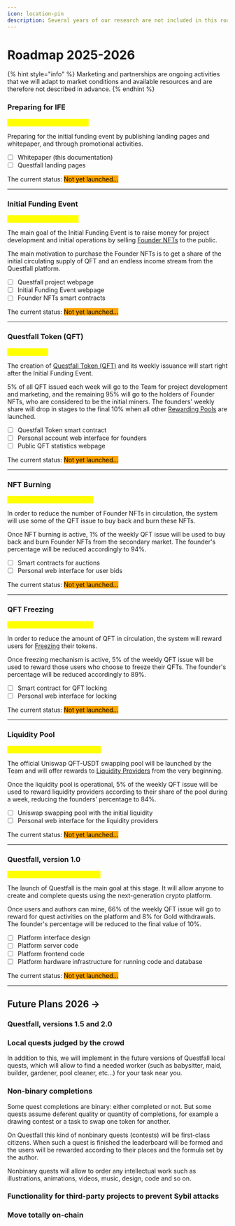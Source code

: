 ```yaml
---
icon: location-pin
description: Several years of our research are not included in this roadmap.
---
```


# Roadmap 2025-2026

{% hint style="info" %}
Marketing and partnerships are ongoing activities that we will adapt to market conditions and available resources and are therefore not described in advance.
{% endhint %}

### Preparing for IFE

<mark style="color:yellow;">January 2025 - March 2025</mark>

Preparing for the initial funding event by publishing landing pages and whitepaper, and through promotional activities.

* [ ] Whitepaper (this documentation)
* [ ] Questfall landing pages

The current status: <mark style="background-color:orange;">Not yet launched...</mark>

***

### Initial Funding Event

<mark style="color:yellow;">March 2025 - April 2025</mark>

The main goal of the Initial Funding Event is to raise money for project development and initial operations by selling [Founder NFTs](../assets/founder-nfts.md) to the public.

The main motivation to purchase the Founder NFTs is to get a share of the initial circulating supply of QFT and an endless income stream from the Questfall platform.

* [ ] Questfall project webpage
* [ ] Initial Funding Event webpage
* [ ] Founder NFTs smart contracts

The current status: <mark style="background-color:orange;">Not yet launched...</mark>

***

### Questfall Token (QFT)

<mark style="color:yellow;">Right after IFE</mark>

The creation of [Questfall Token (QFT)](../assets/questfall-tokens-qft.md) and its weekly issuance will start right after the Initial Funding Event.

5% of all QFT issued each week will go to the Team for project development and marketing, and the remaining 95% will go to the holders of Founder NFTs, who are considered to be the initial miners. The founders' weekly share will drop in stages to the final 10% when all other [Rewarding Pools](../overview/quest-mining.md) are launched.

* [ ] Questfall Token smart contract
* [ ] Personal account web interface for founders
* [ ] Public QFT statistics webpage

The current status: <mark style="background-color:orange;">Not yet launched...</mark>

***

### NFT Burning

<mark style="color:yellow;">June 2025 - September 2025</mark>

In order to reduce the number of Founder NFTs in circulation, the system will use some of the QFT issue to buy back and burn these NFTs.

Once NFT burning is active, 1% of the weekly QFT issue will be used to buy back and burn Founder NFTs from the secondary market. The founder's percentage will be reduced accordingly to 94%.

* [ ] Smart contracts for auctions
* [ ] Personal web interface for user bids

The current status: <mark style="background-color:orange;">Not yet launched...</mark>

***

### QFT Freezing

<mark style="color:yellow;">June 2025 - September 2025</mark>

In order to reduce the amount of QFT in circulation, the system will reward users for [Freezing](../infrastructure/qft-freezing.md) their tokens.

Once freezing mechanism is active, 5% of the weekly QFT issue will be used to reward those users who choose to freeze their QFTs. The founder's percentage will be reduced accordingly to 89%.

* [ ] Smart contract for QFT locking
* [ ] Personal web interface for locking

The current status: <mark style="background-color:orange;">Not yet launched...</mark>

***

### Liquidity Pool

<mark style="color:yellow;">2 weeks prior to platform launch</mark>

The official Uniswap QFT-USDT swapping pool will be launched by the Team and will offer rewards to [Liquidity Providers](../infrastructure/liquidity-providers.md) from the very beginning.

Once the liquidity pool is operational, 5% of the weekly QFT issue will be used to reward liquidity providers according to their share of the pool during a week, reducing the founders' percentage to 84%.

* [ ] Uniswap swapping pool with the initial liquidity
* [ ] Personal web interface for the liquidity providers

The current status: <mark style="background-color:orange;">Not yet launched...</mark>

***

### Questfall, version 1.0

<mark style="color:yellow;">October 2025 - December 2025</mark>

The launch of Questfall is the main goal at this stage. It will allow anyone to create and complete quests using the next-generation crypto platform.

Once users and authors can mine, 66% of the weekly QFT issue will go to reward for quest activities on the platform and 8% for Gold withdrawals. The founder's percentage will be reduced to the final value of 10%.

* [ ] Platform interface design
* [ ] Platform server code
* [ ] Platform frontend code
* [ ] Platform hardware infrastructure for running code and database

The current status: <mark style="background-color:orange;">Not yet launched...</mark>

***

## Future Plans 2026 ->

### Questfall, versions 1.5 and 2.0

### Local quests judged by the crowd

In addition to this, we will implement in the future versions of Questfall local quests, which will allow to find a needed worker (such as babysitter, maid, builder, gardener, pool cleaner, etc...) for your task near you.

### Non-binary completions

Some quest completions are binary: either completed or not. But some quests assume deferent quality or quantity of completions, for example a drawing contest or a task to swap one token for another.

On Questfall this kind of nonbinary quests (contests) will be first-class citizens. When such a quest is finished the leaderboard will be formed and the users will be rewarded according to their places and the formula set by the author.

Nonbinary quests will allow to order any intellectual work such as illustrations, animations, videos, music, design, code and so on.

### Functionality for third-party projects to prevent Sybil attacks

### Move totally on-chain
